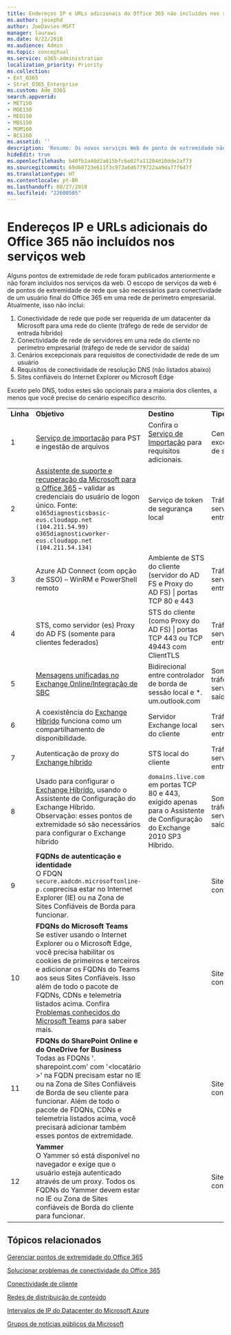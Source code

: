 ```yaml
---
title: Endereços IP e URLs adicionais do Office 365 não incluídos nos serviços web
ms.author: josephd
author: JoeDavies-MSFT
manager: laurawi
ms.date: 8/22/2018
ms.audience: Admin
ms.topic: conceptual
ms.service: o365-administration
localization_priority: Priority
ms.collection:
- Ent_O365
- Strat_O365_Enterprise
ms.custom: Adm_O365
search.appverid:
- MET150
- MOE150
- MED150
- MBS150
- MOM160
- BCS160
ms.assetid: ''
description: 'Resumo: Os novos serviços Web de ponto de extremidade não incluem uma quantidade pequena de pontos de extremidade em cenários específicos.'
hideEdit: true
ms.openlocfilehash: b40fb1a40d2a815bfc6e02fa11204d10dde2af73
ms.sourcegitcommit: 69d60723e611f3c973a6d6779722aa9da77f647f
ms.translationtype: HT
ms.contentlocale: pt-BR
ms.lasthandoff: 08/27/2018
ms.locfileid: "22600505"
---
```

# <a name="additional-office-365-ip-addresses-and-urls-not-included-in-the-web-services"></a>Endereços IP e URLs adicionais do Office 365 não incluídos nos serviços web

Alguns pontos de extremidade de rede foram publicados anteriormente e não foram incluídos nos serviços da web. O escopo de serviços da web é de pontos de extremidade de rede que são necessários para conectividade de um usuário final do Office 365 em uma rede de perímetro empresarial. Atualmente, isso não inclui:

1. Conectividade de rede que pode ser requerida de um datacenter da Microsoft para uma rede do cliente (tráfego de rede de servidor de entrada híbrido)
2. Conectividade de rede de servidores em uma rede do cliente no perímetro empresarial (tráfego de rede de servidor de saída)
3. Cenários excepcionais para requisitos de conectividade de rede de um usuário
4. Requisitos de conectividade de resolução DNS (não listados abaixo)
5. Sites confiáveis do Internet Explorer ou Microsoft Edge

Exceto pelo DNS, todos estes são opcionais para a maioria dos clientes, a menos que você precise do cenário específico descrito.

|||||
|:-----|:-----|:-----|:-----|
| **Linha** | **Objetivo** | **Destino** | **Tipo** |
| 1  | [Serviço de importação](https://support.office.com/article/use-network-upload-to-import-your-organization-pst-files-to-office-365-103f940c-0468-4e1a-b527-cc8ad13a5ea6) para PST e ingestão de arquivos | Confira o [Serviço de Importação](https://support.office.com/article/use-network-upload-to-import-your-organization-pst-files-to-office-365-103f940c-0468-4e1a-b527-cc8ad13a5ea6) para requisitos adicionais. | Cenários excepcionais de saída |
| 2  | [Assistente de suporte e recuperação da Microsoft para o Office 365](https://diagnostics.office.com/#/) – validar as credenciais do usuário de logon único. Fonte: <br> ```o365diagnosticsbasic-eus.cloudapp.net (104.211.54.99)``` <br> ```o365diagnosticworker-eus.cloudapp.net (104.211.54.134)```  | Serviço de token de segurança local | Tráfego do servidor de entrada |
| 3  | Azure AD Connect (com opção de SSO) – WinRM e PowerShell remoto | Ambiente de STS do cliente (servidor do AD FS e Proxy do AD FS) \| portas TCP 80 e 443 | Tráfego do servidor de entrada |
| 4  | STS, como servidor (es) Proxy do AD FS (somente para clientes federados) | STS do cliente (como Proxy do AD FS) \| portas TCP 443 ou TCP 49443 com ClientTLS | Tráfego do servidor de entrada |
| 5  | [Mensagens unificadas no Exchange Online/Integração de SBC](https://technet.microsoft.com/library/jj673565.aspx) | Bidirecional entre controlador de borda de sessão local e *. um.outlook.com | Somente o tráfego de servidor de saída |
| 6  | A coexistência do [Exchange Híbrido](https://docs.microsoft.com/exchange/exchange-deployment-assistant) funciona como um compartilhamento de disponibilidade. | Servidor Exchange local do cliente | Tráfego do servidor de entrada |
| 7  | Autenticação de proxy do [Exchange híbrido](https://docs.microsoft.com/exchange/exchange-deployment-assistant) | STS local do cliente | Tráfego do servidor de entrada |
| 8  | Usado para configurar o [Exchange Híbrido](https://docs.microsoft.com/exchange/exchange-deployment-assistant), usando o Assistente de Configuração do Exchange Híbrido. <br> Observação: esses pontos de extremidade só são necessários para configurar o Exchange híbrido  | ```domains.live.com``` em portas TCP 80 e 443, exigido apenas para o Assistente de Configuração do Exchange 2010 SP3 Híbrido. | Somente o tráfego de servidor de saída |
| 9  | **FQDNs de autenticação e identidade** <br> O FDQN ```secure.aadcdn.microsoftonline-p.com```precisa estar no Internet Explorer (IE) ou na Zona de Sites Confiáveis de Borda para funcionar. |  | Sites confiáveis |
| 10  |  **FDQNs do Microsoft Teams** <br> Se estiver usando o Internet Explorer ou o Microsoft Edge, você precisa habilitar os cookies de primeiros e terceiros e adicionar os FQDNs do Teams aos seus Sites Confiáveis. Isso além de todo o pacote de FQDNs, CDNs e telemetria listados acima. Confira [Problemas conhecidos do Microsoft Teams](https://docs.microsoft.com/microsoftteams/known-issues) para saber mais. |  | Sites confiáveis |
| 11  |  **FDQNs do SharePoint Online e do OneDrive for Business** <br> Todas as FDQNs '. sharepoint.com' com '\<locatário >' na FQDN precisam estar no IE ou na Zona de Sites Confiáveis de Borda de seu cliente para funcionar. Além de todo o pacote de FDQNs, CDNs e telemetria listados acima, você precisará adicionar também esses pontos de extremidade. |  | Sites confiáveis |
| 12  | **Yammer**  <br> O Yammer só está disponível no navegador e exige que o usuário esteja autenticado através de um proxy. Todos os FQDNs do Yammer devem estar no IE ou Zona de Sites confiáveis de Borda do cliente para funcionar. |  | Sites confiáveis |

## <a name="related-topics"></a>Tópicos relacionados

[Gerenciar pontos de extremidade do Office 365](managing-office-365-endpoints.md)
  
[Solucionar problemas de conectividade do Office 365](https://support.office.com/article/d4088321-1c89-4b96-9c99-54c75cae2e6d.aspx)
  
[Conectividade de cliente](https://support.office.com/article/client-connectivity-4232abcf-4ae5-43aa-bfa1-9a078a99c78b)
  
[Redes de distribuição de conteúdo](https://support.office.com/article/content-delivery-networks-0140f704-6614-49bb-aa6c-89b75dcd7f1f)
  
[Intervalos de IP do Datacenter do Microsoft Azure](https://www.microsoft.com/download/details.aspx?id=41653)
  
[Grupos de notícias públicos da Microsoft](https://www.microsoft.com/download/details.aspx?id=53602)

